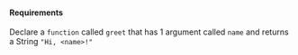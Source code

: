 #### Requirements
Declare a `function` called `greet` that has 1 argument called `name` and returns a String `"Hi, <name>!"`

